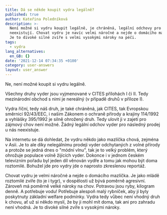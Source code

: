```yaml
---
title: Dá se někde koupit vydra legálně?
published: true
author: Kateřina Poledníková
description: >-
  Není možné si vydru koupit legálně, je chráněná, legální odchovy pro prodej
  neexistují. Chovat vydru je navíc velmi náročné a nejde o domácího mazlíčka.
  Je to divoké silné zvíře s velmi vysokými nároky na péči.
tags:
  - vydra
lang_alternatives:
  en_GB: {}
date: '2021-12-14 07:34:35 +0100'
category: user-answers
layout: user_answer
---
```

Ne, není možné koupit si vydru legálně.

Všechny druhy vyder jsou vyjmenované v CITES přílohách I či II. Tedy mezinárodní obchod s nimi je nereálný (v případě druhů v příloze I). 

Vydra říční, tedy náš druh, je také chráněná, jak CITES, tak Evropskou směrnicí 92/43/EEC, i našim Zákonem o ochraně přírody a krajiny 114/1992 a vyhlášky 395/1992 je silně ohrožený druh. Tedy ulovit ji v zajetí pro zájmový chov není možné. Žádný legální odchov vyder pro následný prodej u nás neexistuje.



Na internetu se dá dohledat, že vydru někdo jako mazlíčka chová, zejména v Asii. Je to ale díky nelegálnímu prodeji vyder odchytaných z volné přírody a protože se jedná dnes o "módní vlnu", tak je to velký problém, který ohrožuje populace volně žijících vyder. Dokonce i v jednom českém televizním pořadu byl jeden díl věnován vydře a tomu jak mohou být doma roztomilé. Bohužel jde pro vydry jde o naprosto zkreslenou reportáž.



Chovat vydru je velmi náročné a nejde o domácího mazlíčka. Je jako mládě roztomilé zvíře (to je i tygr), v dospělosti už bývá poměrně agresivní. Zároveň má poměrně velké nároky na chov. Potravou jsou ryby, kilogram denně. A potřebuje vodu! Potřebuje alespoň malý rybníček, aby jí byly poskytnuty základní welfare podmínky. Vydra tedy vůbec není vhodný druh k chovu, ať už si někdo myslí, že by ji mohl mít doma, tak ani pro zahradu není vhodná. Je to divoké silné zvíře s vysokými nároky.
